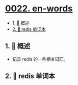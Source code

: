 # [0022. en-words](https://github.com/Tdahuyou/TNotes.redis/tree/main/notes/0022.%20en-words)

<!-- region:toc -->

- [1. 📝 概述](#1--概述)
- [2. 🎯 redis 单词本](#2--redis-单词本)

<!-- endregion:toc -->

## 1. 📝 概述

- 记录 redis 的一些相关词汇。

## 2. 🎯 redis 单词本

<E
  needSort
  :words="[
    'delete',
    'dump',
    'exist',
    'expire',
    'precise',
    'pattern',
    'persist',
    'persistent',
    'scan',
    'hash',
    'sort',
    'set',
    'list',
    'string',
    'stream',
    'multiple',
    'cardinality',
    'member',
    'integer',
    'remove',
    'rank',
    'union',
    'store',
    'score',
  ]"
/>
